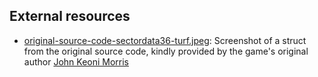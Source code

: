 ## External resources
- [original-source-code-sectordata36-turf.jpeg](./original-source-code-sectordata36-turf.jpeg):
  Screenshot of a struct from the original source code, kindly provided by the
  game's original author [John Keoni Morris](https://oldbytes.space/@diskblitz)
